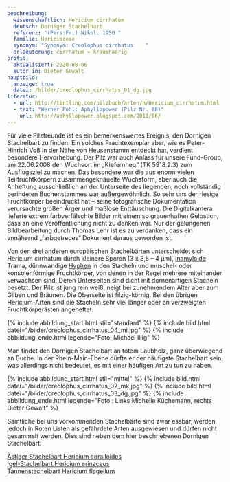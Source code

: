 ```yaml
---
beschreibung:
  wissenschaftlich: Hericium cirrhatum
  deutsch: Dorniger Stachelbart
  referenz: "(Pers:Fr.) Nikol. 1950 "
  familie: Hericiaceae
  synonym: "Synonym: Creolophus cirrhatus    "
  erlaeuterung: cirrhatum = kraushaarig
profil:
  aktualisiert: 2020-08-06
  autor_in: Dieter Gewalt
hauptbild:
  anzeige: true
  datei: /bilder/creolophus_cirrhatus_01_dg.jpg
literatur:
  - url: http://tintling.com/pilzbuch/arten/h/Hericium_cirrhatum.html
  - text: "Werner Pohl: Aphyllopower (Pilz Nr. 88)"
    url: http://aphyllopower.blogspot.com/2011/06/
---
```

Für viele Pilzfreunde ist es ein bemerkenswertes Ereignis, den Dornigen Stachelbart zu finden. Ein solches Prachtexemplar aber, wie es Peter-Hinrich Voß in der Nähe von Heusenstamm entdeckt hat, verdient besondere Hervorhebung. Der Pilz war auch Anlass für unsere Fund-Group, am 22.06.2008 den Wuchsort im „Kiefernheg“ (TK 5918.2.3) zum Ausflugsziel zu machen. Das besondere war die aus enorm vielen Teilfruchtkörpern zusammengeknäuelte Wuchsform, aber auch die Anheftung ausschließlich an der Unterseite des liegenden, noch vollständig berindeten Buchenstammes war außergewöhnlich. So sehr uns der riesige Fruchtkörper beeindruckt hat – seine fotografische Dokumentation verursachte großen Ärger und maßlose Enttäuschung. Die Digitalkamera lieferte extrem farbverfälschte Bilder mit einem so grauenhaften Gelbstich, dass an eine Veröffentlichung nicht zu denken war. Nur der gelungenen Bildbearbeitung durch Thomas Lehr ist es zu verdanken, dass ein annähernd „farbgetreues“ Dokument daraus geworden ist.

Von den drei anderen europäischen Stachelbärten unterscheidet sich Hericium cirrhatum durch kleinere Sporen (3 x 3,5 – 4 µm), [inamyloide](inamyloid "Glossar") Trama, dünnwandige [Hyphen](Hyphen "Glossar") in den Stacheln und muschel- oder konsolenförmige Fruchtkörper, von denen in der Regel mehrere miteinander verwachsen sind. Deren Unterseiten sind dicht mit dornenartigen Stacheln besetzt. Der Pilz ist jung rein weiß, neigt bei zunehmendem Alter aber zum Gilben und Bräunen. Die Oberseite ist filzig-körnig. Bei den übrigen Hericium-Arten sind die Stacheln sehr viel länger oder an verzweigten Fruchtkörperästen angeheftet.

{% include abbildung_start.html stil="standard" %}
{% include bild.html datei="/bilder/creolophus_cirrhatus_04_mi.jpg" %}
{% include abbildung_ende.html legende="Foto: Michael Illig" %}

Man findet den Dornigen Stachelbart an totem Laubholz, ganz überwiegend an Buche. In der Rhein-Main-Ebene dürfte er der häufigste Stachelbart sein, was allerdings nicht bedeutet, es mit einer häufigen Art zu tun zu haben.

{% include abbildung_start.html stil="mittel" %}
{% include bild.html datei="/bilder/creolophus_cirrhatus_02_mk.jpg" %}
{% include bild.html datei="/bilder/creolophus_cirrhatus_03_dg.jpg" %}
{% include abbildung_ende.html legende="Foto : Links Michelle Küchemann, rechts Dieter Gewalt" %}

Sämtliche bei uns vorkommenden Stachelbärte sind zwar essbar, werden jedoch in Roten Listen als gefährdete Arten ausgewiesen und dürfen nicht gesammelt werden. Dies sind neben dem hier beschriebenen Dornigen Stachelbart: 

[Ästiger Stachelbart Hericium coralloides](/pilze/hericium-coralloides-ästiger-stachelbart)\
[Igel-Stachelbart Hericium erinaceus](/pilze/hericium-erinaceus-hericium-erinaceus)\
[Tannenstachelbart Hericium flagellum](/pilze/hericium-flagellum-tannenstachelbart)